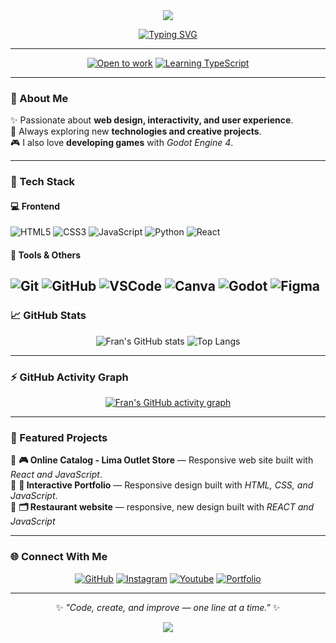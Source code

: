 <div align="center">

<img src="https://capsule-render.vercel.app/api?type=waving&color=70A5FD&height=180&section=header&text=CodeFran%20👨‍💻&fontSize=50&fontColor=ffffff&animation=fadeIn&fontAlignY=35"/>

[![Typing SVG](https://readme-typing-svg.demolab.com?font=Fira+Code&weight=600&size=25&duration=3000&pause=1000&color=70A5FD&center=true&vCenter=true&width=600&lines=💡+Web+Developer;🎮+Game+Developer;🚀+Tech+Enthusiast;📚+Always+Learning)](https://github.com/mfrann)

---

[![Open to work](https://img.shields.io/badge/Open_to_work-70A5FD?style=for-the-badge&logo=github&logoColor=white)](https://github.com/mfrann)
[![Learning TypeScript](https://img.shields.io/badge/Learning-TypeScript-3178C6?style=for-the-badge&logo=typescript&logoColor=white)](https://github.com/mfrann)

</div>

---

### 🌙 About Me  
✨ Passionate about **web design, interactivity, and user experience**.  
🚀 Always exploring new **technologies and creative projects**.  
🎮 I also love **developing games** with *Godot Engine 4*.

---

### 🧠 Tech Stack  

#### 💻 Frontend  
![HTML5](https://img.shields.io/badge/HTML5-%23E34F26.svg?style=for-the-badge&logo=html5&logoColor=white)
![CSS3](https://img.shields.io/badge/CSS3-%231572B6.svg?style=for-the-badge&logo=css3&logoColor=white)
![JavaScript](https://img.shields.io/badge/JavaScript-%23F7DF1E.svg?style=for-the-badge&logo=javascript&logoColor=black)
![Python](https://img.shields.io/badge/Python-%2306B6D4.svg?style=for-the-badge&logo=python&logoColor=white)
![React](https://img.shields.io/badge/React-%2320232A.svg?style=for-the-badge&logo=react&logoColor=%2361DAFB)

#### 🧩 Tools & Others  
![Git](https://img.shields.io/badge/Git-%23F05032.svg?style=for-the-badge&logo=git&logoColor=white)
![GitHub](https://img.shields.io/badge/GitHub-%23181717.svg?style=for-the-badge&logo=github&logoColor=white)
![VSCode](https://img.shields.io/badge/VSCode-%23007ACC.svg?style=for-the-badge&logo=visual-studio-code&logoColor=white)
![Canva](https://img.shields.io/badge/Canva-%2300C4CC.svg?style=for-the-badge&logo=canva&logoColor=white)
![Godot](https://img.shields.io/badge/Godot-%23478CBF.svg?style=for-the-badge&logo=godot-engine&logoColor=white)
![Figma](https://img.shields.io/badge/Figma-%23478CBF.svg?style=for-the-badge&logo=figma&logoColor=white)
---

### 📈 GitHub Stats  

<div align="center">

![Fran's GitHub stats](https://github-readme-stats.vercel.app/api?username=mfrann&show_icons=true&theme=tokyonight&hide_border=true&bg_color=0D1117&title_color=70A5FD&icon_color=70A5FD)
![Top Langs](https://github-readme-stats.vercel.app/api/top-langs/?username=mfrann&layout=compact&theme=tokyonight&hide_border=true&bg_color=0D1117)

</div>

---

### ⚡ GitHub Activity Graph  

<div align="center">

[![Fran's GitHub activity graph](https://github-readme-activity-graph.vercel.app/graph?username=mfrann&bg_color=0d1117&color=70A5FD&line=70A5FD&point=ffffff&area=true&hide_border=true)](https://github.com/mfrann)

</div>

---

### 🚀 Featured Projects  

🔹 **🎮 Online Catalog - Lima Outlet Store** — Responsive web site built with *React and JavaScript*.  
🔹 **🧭 Interactive Portfolio** — Responsive design built with *HTML, CSS, and JavaScript*.  
🔹 **🗂️ Restaurant website** — responsive, new design built with *REACT and JavaScript* 


---

### 🌐 Connect With Me  

<div align="center">

[![GitHub](https://img.shields.io/badge/GitHub-mfrann-181717?style=for-the-badge&logo=github)](https://github.com/mfrann)
[![Instagram](https://img.shields.io/badge/Instagram-Follow-blue?style=for-the-badge&logo=instagram)](https://instagram.com/_mfrann)
[![Youtube](https://img.shields.io/badge/Youtube-Follow-blue?style=for-the-badge&logo=youtube)](https://www.youtube.com/@mfrann)
[![Portfolio](https://img.shields.io/badge/Portfolio-Visit-orange?style=for-the-badge&logo=firefox)](https://mfrann.vercel.app/)

</div>

---

<div align="center">

✨ *"Code, create, and improve — one line at a time."* ✨  

<img src="https://capsule-render.vercel.app/api?type=waving&color=70A5FD&height=100&section=footer"/>

</div>

